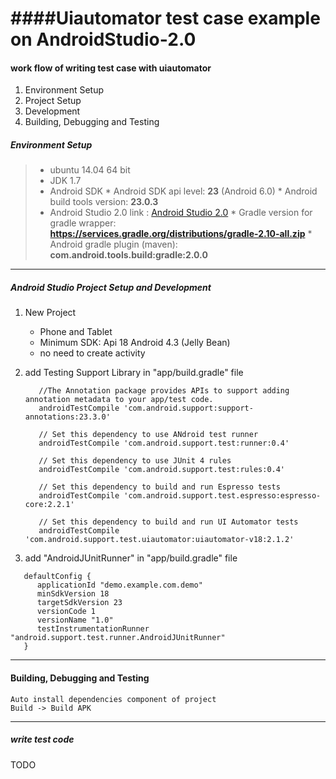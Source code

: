 ####Uiautomator test case example on AndroidStudio-2.0
====

#### work flow of writing test case with uiautomator
1. Environment Setup
2. Project Setup
3. Development
4. Building, Debugging and Testing

##### Environment Setup

> * ubuntu 14.04 64 bit
> * JDK 1.7
> * Android SDK
    * Android SDK api level: **23** (Android 6.0)
    * Android build tools version: **23.0.3**
> *	Android Studio 2.0 link : [Android Studio 2.0](http://developer.android.com/intl/zh-cn/tools/studio/index.html)
    * Gradle version for gradle wrapper: **https://services.gradle.org/distributions/gradle-2.10-all.zip**
    * Android gradle plugin (maven): **com.android.tools.build:gradle:2.0.0**
    
----
##### Android Studio Project Setup and Development
1. New Project
    * Phone and Tablet
    * Minimum SDK: Api 18 Android 4.3 (Jelly Bean)
    * no need to create activity
    
2. add Testing Support Library in "app/build.gradle" file   
   ```
      //The Annotation package provides APIs to support adding annotation metadata to your app/test code.
      androidTestCompile 'com.android.support:support-annotations:23.3.0'
         
      // Set this dependency to use ANdroid test runner
      androidTestCompile 'com.android.support.test:runner:0.4'
      
      // Set this dependency to use JUnit 4 rules
      androidTestCompile 'com.android.support.test:rules:0.4'
      
      // Set this dependency to build and run Espresso tests
      androidTestCompile 'com.android.support.test.espresso:espresso-core:2.2.1'
      
      // Set this dependency to build and run UI Automator tests
      androidTestCompile 'com.android.support.test.uiautomator:uiautomator-v18:2.1.2'
   ```
3. add "AndroidJUnitRunner" in "app/build.gradle" file   
```
   defaultConfig {   
      applicationId "demo.example.com.demo"  
      minSdkVersion 18  
      targetSdkVersion 23  
      versionCode 1  
      versionName "1.0" 
      testInstrumentationRunner "android.support.test.runner.AndroidJUnitRunner" 
   }  
```

----
#### Building, Debugging and Testing

    Auto install dependencies component of project
    Build -> Build APK

----
##### write test code
TODO
